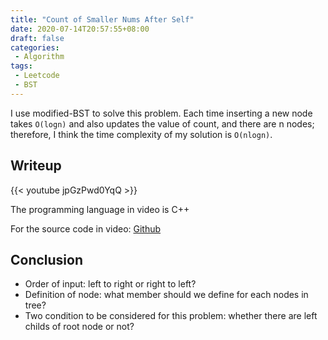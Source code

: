 ```yaml
---
title: "Count of Smaller Nums After Self"
date: 2020-07-14T20:57:55+08:00
draft: false
categories:
 - Algorithm
tags:
 - Leetcode
 - BST
---
```


I use modified-BST to solve this problem. Each time inserting a new node takes `O(logn)` and also updates the value of count, and there are n nodes; therefore, I think the time complexity of my solution is `O(nlogn)`.

## Writeup
{{< youtube jpGzPwd0YqQ >}}

The programming language in video is C++

For the source code in video: [Github](https://github.com/shinmao/algorithm/blob/main/leetcode/leetcode315.cpp)

## Conclusion
* Order of input: left to right or right to left?
* Definition of node: what member should we define for each nodes in tree?
* Two condition to be considered for this problem: whether there are left childs of root node or not?